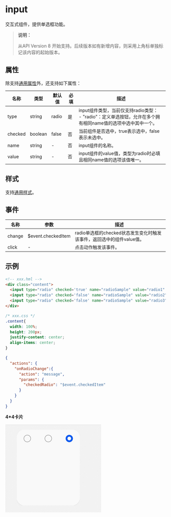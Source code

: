 # input


交互式组件，提供单选框功能。

> **说明：**
>
> 从API Version 8 开始支持。后续版本如有新增内容，则采用上角标单独标记该内容的起始版本。

## 属性

除支持[通用属性](js-service-widget-common-attributes.md)外，还支持如下属性：

| 名称      | 类型      | 默认值   | 必填   | 描述                                       |
| ------- | ------- | ----- | ---- | ---------------------------------------- |
| type    | string  | radio | 是    | input组件类型，当前仅支持radio类型：<br/>-&nbsp;"radio"：定义单选按钮，允许在多个拥有相同name值的选项中选中其中一个。 |
| checked | boolean | false | 否    | 当前组件是否选中，true表示选中，false表示未选中。                                |
| name    | string  | -     | 否    | input组件的名称。                              |
| value   | string  | -     | 否    | input组件的value值，类型为radio时必填且相同name值的选项该值唯一。 |


## 样式

支持[通用样式](js-service-widget-common-styles.md)。


## 事件

| 名称     | 参数                 | 描述                                       |
| ------ | ------------------ | ---------------------------------------- |
| change | $event.checkedItem | radio单选框的checked状态发生变化时触发该事件，返回选中的组件value值。 |
| click  | -                  | 点击动作触发该事件。                               |


## 示例


```html
<!-- xxx.hml -->
<div class="content">
  <input type="radio" checked='true' name="radioSample" value="radio1" onchange="onRadioChange"></input>
  <input type="radio" checked='false' name="radioSample" value="radio2" onchange="onRadioChange"></input>
  <input type="radio" checked='false' name="radioSample" value="radio3" onchange="onRadioChange"></input>
</div>
```


```css
/* xxx.css */
.content{
  width: 100%;
  height: 200px;
  justify-content: center;
  align-items: center;
}
```


```json
{
  "actions": {
    "onRadioChange":{
      "action": "message",
      "params": {
        "checkedRadio": "$event.checkedItem"
      }
    }
  }
}
```
**4*4卡片**

![卡片input](figures/input.gif)


